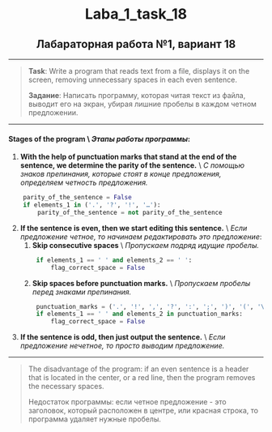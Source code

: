 <h1 align="center">Laba_1_task_18 </h1>
<h2 align="center">Лабараторная работа №1, вариант 18 </h2>

---
> __Task__: Write a program that reads text from a file, displays it on the screen, removing unnecessary spaces in each even sentence.
> 
> __Задание__: Написать программу, которая читая текст  из файла, выводит его на экран, убирая лишние пробелы в каждом четном предложении. 

---
#### __Stages of the program__ \ _Этапы работы программы_:

1. __With the help of punctuation marks that stand at the end of the sentence, we determine the parity of the sentence.__ \ _С помощью знаков препинания, которые стоят в конце предложения, определяем четность предложения._
```python
    parity_of_the_sentence = False  
    if elements_1 in ('.', '?', '!', '…'):                       
        parity_of_the_sentence = not parity_of_the_sentence                
```
2. __If the sentence is even, then we start editing this sentence.__ \ _Если предложение четное, то начинаем редактировать это предложение_:
   1. __Skip consecutive spaces__ \ _Пропускаем подряд идущие пробелы._
       ```python
        if elements_1 == ' ' and elements_2 == ' ':                 
            flag_correct_space = False
      ```
   2. __Skip spaces before punctuation marks.__ \ _Пропускаем пробелы перед знаками препинания._
      ```python
       punctuation_marks = ('.', '!', ',', '?', ':', ';', ')', '(', '\'', '\"', '»', '…')
       if elements_1 == ' ' and elements_2 in punctuation_marks:          
           flag_correct_space = False
       ```
3. __If the sentence is odd, then just output the sentence.__ \ _Если предложение нечетное, то просто выводим предложение._

---
> The disadvantage of the program: if an even sentence is a header that is located in the center, or a red line, then the program removes the necessary spaces.
>
> Недостаток программы: если четное предложение - это заголовок, который расположен в центре, или красная строка, то программа удаляет нужные пробелы.




